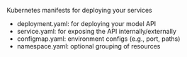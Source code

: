 Kubernetes manifests for deploying your services

- deployment.yaml: for deploying your model API
- service.yaml: for exposing the API internally/externally
- configmap.yaml: environment configs (e.g., port, paths)
- namespace.yaml: optional grouping of resources